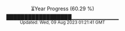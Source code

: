 <p align="center">
⏳Year Progress (60.29 %) <br>
██████████████████▁▁▁▁▁▁▁▁▁▁▁▁ <br>
<sub>Updated: Wed, 09 Aug 2023 01:21:41 GMT</sub>
</p>

